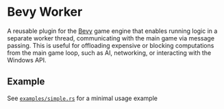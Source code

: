 # Bevy Worker

A reusable plugin for the [Bevy](https://bevyengine.org/) game engine that enables running logic in a separate worker thread, communicating with the main game via message passing. This is useful for offloading expensive or blocking computations from the main game loop, such as AI, networking, or interacting with the Windows API.

## Example

See [`examples/simple.rs`](examples/simple.rs) for a minimal usage example

